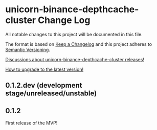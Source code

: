 # unicorn-binance-depthcache-cluster Change Log

All notable changes to this project will be documented in this file.

The format is based on [Keep a Changelog](http://keepachangelog.com/) and this project adheres to 
[Semantic Versioning](http://semver.org/).

[Discussions about unicorn-binance-depthcache-cluster releases!](https://github.com/LUCIT-Systems-and-Development/unicorn-binance-depthcache-cluster/discussions/categories/releases)

[How to upgrade to the latest version!](https://unicorn-binance-depthcache-cluster.docs.lucit.tech/readme.html#installation-and-upgrade)

## 0.1.2.dev (development stage/unreleased/unstable)

## 0.1.2
First release of the MVP!